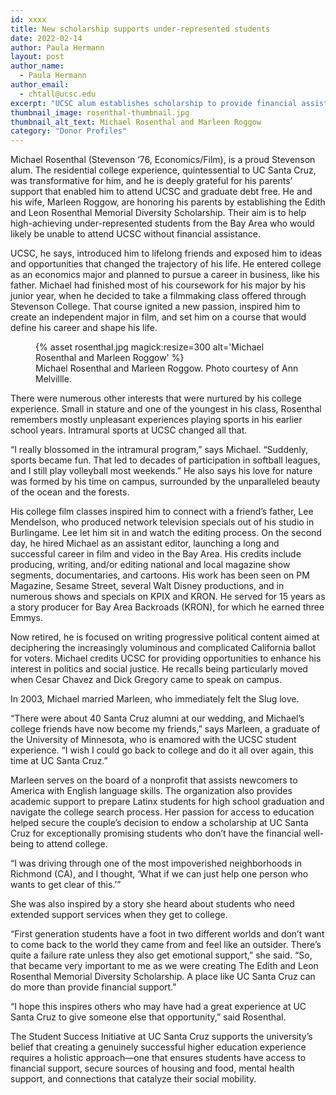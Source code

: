 ```yaml
---
id: xxxx
title: New scholarship supports under-represented students
date: 2022-02-14
author: Paula Hermann
layout: post
author_name:
  - Paula Hermann
author_email:
  - chtall@ucsc.edu
excerpt: "UCSC alum establishes scholarship to provide financial assistance for under-represented students in memory of his parents whose support enabled him to graduate from UCSC debt-free."
thumbnail_image: rosenthal-thumbnail.jpg
thumbnail_alt_text: Michael Rosenthal and Marleen Roggow
category: "Donor Profiles"
---
```

  
Michael Rosenthal (Stevenson ‘76, Economics/Film), is a proud Stevenson alum. The residential college experience, quintessential to UC Santa Cruz, was transformative for him, and he is deeply grateful for his parents’ support that enabled him to attend UCSC and graduate debt free. He and his wife, Marleen Roggow, are honoring his parents by establishing the Edith and Leon Rosenthal Memorial Diversity Scholarship. Their aim is to help high-achieving under-represented students from the Bay Area who would likely be unable to attend UCSC without financial assistance.

UCSC, he says, introduced him to lifelong friends and exposed him to ideas and opportunities that changed the trajectory of his life. He entered college as an economics major and planned to pursue a career in business, like his father. Michael had finished most of his coursework for his major by his junior year, when he decided to take a filmmaking class offered through Stevenson College. That course ignited a new passion, inspired him to create an independent major in film, and set him on a course that would define his career and shape his life.
<figure class="inline-image right">
{% asset rosenthal.jpg magick:resize=300 alt='Michael Rosenthal and Marleen Roggow' %}
<figcaption>Michael Rosenthal and Marleen Roggow. Photo courtesy of Ann Melvillle.</figcaption></figure>
There were numerous other interests that were nurtured by his college experience. Small in stature and one of the youngest in his class, Rosenthal remembers mostly unpleasant experiences playing sports in his earlier school years. Intramural sports at UCSC changed all that.

“I really blossomed in the intramural program,” says Michael. “Suddenly, sports became fun. That led to decades of participation in softball leagues, and I still play volleyball most weekends.” He also says his love for nature was formed by his time on campus, surrounded by the unparalleled beauty of the ocean and the forests.

His college film classes inspired him to connect with a friend’s father, Lee Mendelson, who produced network television specials out of his studio in Burlingame. Lee let him sit in and watch the editing process. On the second day, he hired Michael as an assistant editor, launching a long and successful career in film and video in the Bay Area. His credits include producing, writing, and/or editing national and local magazine show segments, documentaries, and cartoons. His work has been seen on PM Magazine, Sesame Street, several Walt Disney productions, and in numerous shows and specials on KPIX and KRON. He served for 15 years as a story producer for Bay Area Backroads (KRON), for which he earned three Emmys.

Now retired, he is focused on writing progressive political content aimed at deciphering the increasingly voluminous and complicated California ballot for voters. Michael credits UCSC for providing opportunities to enhance his interest in politics and social justice. He recalls being particularly moved when Cesar Chavez and Dick Gregory came to speak on campus.

In 2003, Michael married Marleen, who immediately felt the Slug love.

“There were about 40 Santa Cruz alumni at our wedding, and Michael’s college friends have now become my friends,” says Marleen, a graduate of the University of Minnesota, who is enamored with the UCSC student experience. “I wish I could go back to college and do it all over again, this time at UC Santa Cruz.”

Marleen serves on the board of a nonprofit that assists newcomers to America with English language skills. The organization also provides academic support to prepare Latinx students for high school graduation and navigate the college search process. Her passion for access to education helped secure the couple’s decision to endow a scholarship at UC Santa Cruz for exceptionally promising students who don’t have the financial well-being to attend college.

“I was driving through one of the most impoverished neighborhoods in Richmond (CA), and I thought, ‘What if we can just help one person who wants to get clear of this.’”

She was also inspired by a story she heard about students who need extended support services when they get to college.

“First generation students have a foot in two different worlds and don’t want to come back to the world they came from and feel like an outsider. There’s quite a failure rate unless they also get emotional support,” she said. “So, that became very important to me as we were creating The Edith and Leon Rosenthal Memorial Diversity Scholarship. A place like UC Santa Cruz can do more than provide financial support.”

“I hope this inspires others who may have had a great experience at UC Santa Cruz to give someone else that opportunity,” said Rosenthal.

The Student Success Initiative at UC Santa Cruz supports the university’s belief that creating a genuinely successful higher education experience requires a holistic approach—one that ensures students have access to financial support, secure sources of housing and food, mental health support, and connections that catalyze their social mobility.

